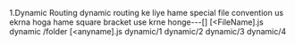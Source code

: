 1.Dynamic Routing
      dynamic routing ke liye hame special file convention us ekrna hoga 
      hame square bracket use krne honge---[]
         [<FileName].js
            dynamic /folder
            [<anyname].js
               dynamic/1
               dynamic/2
               dynamic/3
               dynamic/4


